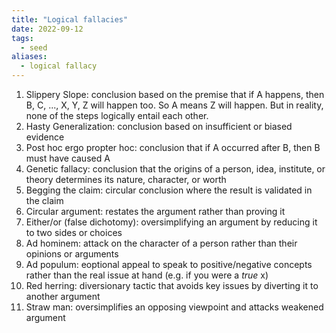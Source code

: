 ```yaml
---
title: "Logical fallacies"
date: 2022-09-12
tags:
  - seed
aliases:
  - logical fallacy
---
```


1. Slippery Slope: conclusion based on the premise that if A happens, then B, C, ..., X, Y, Z will happen too. So A means Z will happen. But in reality, none of the steps logically entail each other.
2. Hasty Generalization: conclusion based on insufficient or biased evidence
3. Post hoc ergo propter hoc: conclusion that if A occurred after B, then B must have caused A
4. Genetic fallacy: conclusion that the origins of a person, idea, institute, or theory determines its nature, character, or worth
5. Begging the claim: circular conclusion where the result is validated in the claim
6. Circular argument: restates the argument rather than proving it
7. Either/or (false dichotomy): oversimplifying an argument by reducing it to two sides or choices
8. Ad hominem: attack on the character of a person rather than their opinions or arguments
9. Ad populum: eoptional appeal to speak to positive/negative concepts rather than the real issue at hand (e.g. if you were a _true_ x)
10. Red herring: diversionary tactic that avoids key issues by diverting it to another argument
11. Straw man: oversimplifies an opposing viewpoint and attacks weakened argument
